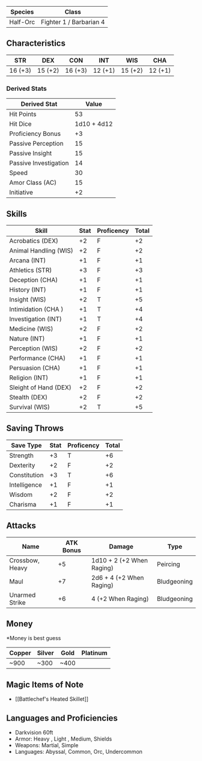 
| Species  | Class                   |
| -------- | ----------------------- |
| Half-Orc | Fighter 1 / Barbarian 4 |

## Characteristics

| STR     | DEX     | CON     | INT     | WIS     | CHA     |
| ------- | ------- | ------- | ------- | ------- | ------- |
| 16 (+3) | 15 (+2) | 16 (+3) | 12 (+1) | 15 (+2) | 12 (+1) |

### Derived Stats

| Derived Stat          | Value       |
| --------------------- | ----------- |
| Hit Points            | 53          |
| Hit Dice              | 1d10 + 4d12 |
| Proficiency Bonus     | +3          |
| Passive Perception    | 15          |
| Passive Insight       | 15          |
| Passive Investigation | 14          |
| Speed                 | 30          |
| Amor Class (AC)       | 15          |
| Initiative            | +2          |

## Skills

| Skill                 | Stat | Proficency | Total |
| --------------------- | ---- | ---------- | ----- |
| Acrobatics (DEX)      | +2   | F          | +2    |
| Animal Handling (WIS) | +2   | F          | +2    |
| Arcana (INT)          | +1   | F          | +1    |
| Athletics (STR)       | +3   | F          | +3    |
| Deception (CHA)       | +1   | F          | +1    |
| History (INT)         | +1   | F          | +1    |
| Insight (WIS)         | +2   | T          | +5    |
| Intimidation (CHA )   | +1   | T          | +4    |
| Investigation (INT)   | +1   | T          | +4    |
| Medicine (WIS)        | +2   | F          | +2    |
| Nature (INT)          | +1   | F          | +1    |
| Perception (WIS)      | +2   | F          | +2    |
| Performance (CHA)     | +1   | F          | +1    |
| Persuasion (CHA)      | +1   | F          | +1    |
| Religion (INT)        | +1   | F          | +1    |
| Sleight of Hand (DEX) | +2   | F          | +2    |
| Stealth (DEX)         | +2   | F          | +2    |
| Survival (WIS)        | +2   | T          | +5    |

## Saving Throws

| Save Type    | Stat | Proficency | Total |
| ------------ | ---- | ---------- | ----- |
| Strength     | +3   | T          | +6    |
| Dexterity    | +2   | F          | +2    |
| Constitution | +3   | T          | +6    |
| Intelligence | +1   | F          | +1    |
| Wisdom       | +2   | F          | +2    |
| Charisma     | +1   | F          | +1    |

## Attacks

| Name            | ATK Bonus | Damage                     | Type        |
| --------------- | --------- | -------------------------- | ----------- |
| Crossbow, Heavy | +5        | 1d10 + 2  (+2 When Raging) | Peircing    |
| Maul            | +7        | 2d6 + 4 (+2 When Raging)   | Bludgeoning |
| Unarmed Strike  | +6        | 4 (+2 When Raging)         | Bludgeoning |


## Money
*Money is best guess

| Copper | Silver | Gold | Platinum |
| ------ | ------ | ---- | -------- |
| ~900   | ~300   | ~400 |          |
## Magic Items of Note
- [[Battlechef's Heated Skillet]]
## Languages and Proficiencies
- Darkvision 60ft
- Armor: Heavy , Light , Medium, Shields 
- Weapons: Martial, Simple 
- Languages: Abyssal, Common, Orc, Undercommon

